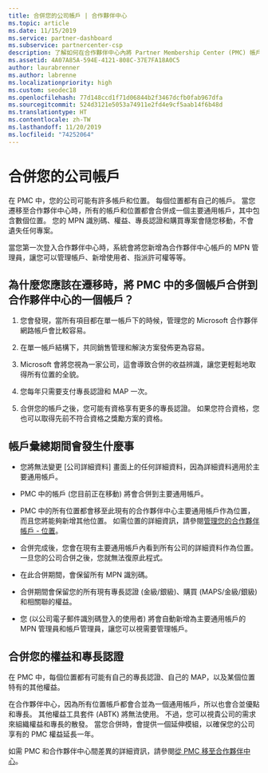 ```yaml
---
title: 合併您的公司帳戶 | 合作夥伴中心
ms.topic: article
ms.date: 11/15/2019
ms.service: partner-dashboard
ms.subservice: partnercenter-csp
description: 了解如何在合作夥伴中心內將 Partner Membership Center (PMC) 帳戶合併成一個帳戶。 這會發生在從 PMC 遷移到合作夥伴中心的時候。
ms.assetid: 4A07A85A-594E-4121-808C-37E7FA18A0C5
author: laurabrenner
ms.author: labrenne
ms.localizationpriority: high
ms.custom: seodec18
ms.openlocfilehash: 77d148ccd1f71d06844b2f3467dcfb0fab967dfa
ms.sourcegitcommit: 524d3121e5053a74911e2fd4e9cf5aab14f6b48d
ms.translationtype: HT
ms.contentlocale: zh-TW
ms.lasthandoff: 11/20/2019
ms.locfileid: "74252064"
---
```

# <a name="consolidate-your-company-accounts"></a>合併您的公司帳戶

在 PMC 中，您的公司可能有許多帳戶和位置。 每個位置都有自己的帳戶。 當您遷移至合作夥伴中心時，所有的帳戶和位置都會合併成一個主要通用帳戶，其中包含數個位置。 您的 MPN 識別碼、權益、專長認證和購買專案會隨您移動，不會遺失任何專案。 

當您第一次登入合作夥伴中心時，系統會將您新增為合作夥伴中心帳戶的 MPN 管理員，讓您可以管理帳戶、新增使用者、指派許可權等等。 

## <a name="why-should-you-consolidate-your-multiple-accounts-in-pmc-into-one-account-in-partner-center-when-you-migrate"></a>為什麼您應該在遷移時，將 PMC 中的多個帳戶合併到合作夥伴中心的一個帳戶？

1. 您會發現，當所有項目都在單一帳戶下的時候，管理您的 Microsoft 合作夥伴網路帳戶會比較容易。

2. 在單一帳戶結構下，共同銷售管理和解決方案發佈更為容易。

3. Microsoft 會將您視為一家公司，這會導致合併的收益辨識，讓您更輕鬆地取得所有位置的全貌。  

4. 您每年只需要支付專長認證和 MAP 一次。

5. 合併您的帳戶之後，您可能有資格享有更多的專長認證。 如果您符合資格，您也可以取得先前不符合資格之獎勵方案的資格。


## <a name="what-happens-during-consolidation-of-accounts"></a>帳戶彙總期間會發生什麼事

- 您將無法變更 [公司詳細資料] 畫面上的任何詳細資料，因為詳細資料適用於主要通用帳戶。 

- PMC 中的帳戶 (您目前正在移動) 將會合併到主要通用帳戶。 

- PMC 中的所有位置都會移至此現有的合作夥伴中心主要通用帳戶作為位置，而且您將能夠新增其他位置。 如需位置的詳細資訊，請參閱[管理您的合作夥伴帳戶 - 位置](manage-locations.md)。

- 合併完成後，您會在現有主要通用帳戶內看到所有公司的詳細資料作為位置。 一旦您的公司合併之後，您就無法復原此程式。

- 在此合併期間，會保留所有 MPN 識別碼。

- 合併期間會保留您的所有現有專長認證 (金級/銀級)、購買 (MAPS/金級/銀級) 和相關聯的權益。

- 您 (以公司電子郵件識別碼登入的使用者) 將會自動新增為主要通用帳戶的 MPN 管理員和帳戶管理員，讓您可以視需要管理帳戶。 


## <a name="consolidating-your-benefits-and-competencies"></a>合併您的權益和專長認證

在 PMC 中，每個位置都有可能有自己的專長認證、自己的 MAP，以及某個位置特有的其他權益。

在合作夥伴中心，因為所有位置帳戶都會合並為一個通用帳戶，所以也會合並優點和專長。 其他權益工具套件 (ABTK) 將無法使用。 不過，您可以視貴公司的需求來組織權益和專長的散發。 當您合併時，會提供一個延伸模組，以確保您的公司享有的 PMC 權益延長一年。

如需 PMC 和合作夥伴中心間差異的詳細資訊，請參閱[從 PMC 移至合作夥伴中心](guide-to-migration.md)。

